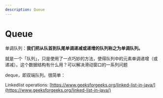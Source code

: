 ```yaml
---
description: Queue
---
```


# Queue

单调队列：**我们把从队首到队尾单调递减或递增的队列称之为单调队列。**

就是一个「队列」，只是使用了一点巧妙的方法，使得队列中的元素单调递增（或递减）。这个数据结构有什么用？可以解决滑动窗口的一系列问题





deque，即双端队列。很简单：

Linkedlist operations: [https://www.geeksforgeeks.org/linked-list-in-java/](https://www.geeksforgeeks.org/linked-list-in-java/)

